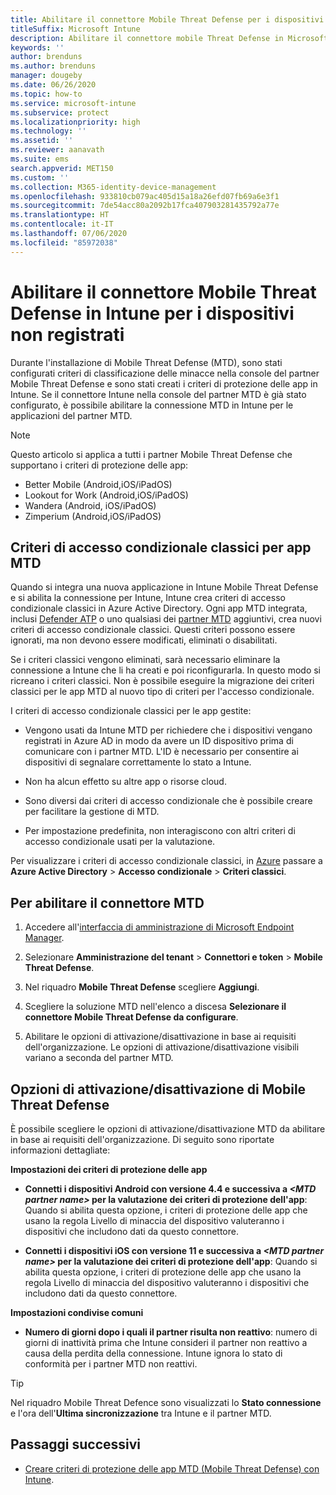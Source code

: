 ```yaml
---
title: Abilitare il connettore Mobile Threat Defense per i dispositivi non registrati
titleSuffix: Microsoft Intune
description: Abilitare il connettore mobile Threat Defense in Microsoft Intune per i dispositivi non registrati.
keywords: ''
author: brenduns
ms.author: brenduns
manager: dougeby
ms.date: 06/26/2020
ms.topic: how-to
ms.service: microsoft-intune
ms.subservice: protect
ms.localizationpriority: high
ms.technology: ''
ms.assetid: ''
ms.reviewer: aanavath
ms.suite: ems
search.appverid: MET150
ms.custom: ''
ms.collection: M365-identity-device-management
ms.openlocfilehash: 933810cb079ac405d15a18a26efd07fb69a6e3f1
ms.sourcegitcommit: 7de54acc80a2092b17fca407903281435792a77e
ms.translationtype: HT
ms.contentlocale: it-IT
ms.lasthandoff: 07/06/2020
ms.locfileid: "85972038"
---
```

# <a name="enable-the-mobile-threat-defense-connector-in-intune-for-unenrolled-devices"></a>Abilitare il connettore Mobile Threat Defense in Intune per i dispositivi non registrati

Durante l'installazione di Mobile Threat Defense (MTD), sono stati configurati criteri di classificazione delle minacce nella console del partner Mobile Threat Defense e sono stati creati i criteri di protezione delle app in Intune. Se il connettore Intune nella console del partner MTD è già stato configurato, è possibile abilitare la connessione MTD in Intune per le applicazioni del partner MTD.

> [!NOTE]
> Questo articolo si applica a tutti i partner Mobile Threat Defense che supportano i criteri di protezione delle app:
>
> - Better Mobile (Android,iOS/iPadOS)
> - Lookout for Work (Android,iOS/iPadOS)
> - Wandera (Android, iOS/iPadOS)
> - Zimperium (Android,iOS/iPadOS)

## <a name="classic-conditional-access-policies-for-mtd-apps"></a>Criteri di accesso condizionale classici per app MTD

Quando si integra una nuova applicazione in Intune Mobile Threat Defense e si abilita la connessione per Intune, Intune crea criteri di accesso condizionale classici in Azure Active Directory. Ogni app MTD integrata, inclusi [Defender ATP](advanced-threat-protection.md) o uno qualsiasi dei [partner MTD](mobile-threat-defense.md#mobile-threat-defense-partners) aggiuntivi, crea nuovi criteri di accesso condizionale classici. Questi criteri possono essere ignorati, ma non devono essere modificati, eliminati o disabilitati.

Se i criteri classici vengono eliminati, sarà necessario eliminare la connessione a Intune che li ha creati e poi riconfigurarla. In questo modo si ricreano i criteri classici. Non è possibile eseguire la migrazione dei criteri classici per le app MTD al nuovo tipo di criteri per l'accesso condizionale.

I criteri di accesso condizionale classici per le app gestite:

- Vengono usati da Intune MTD per richiedere che i dispositivi vengano registrati in Azure AD in modo da avere un ID dispositivo prima di comunicare con i partner MTD. L'ID è necessario per consentire ai dispositivi di segnalare correttamente lo stato a Intune.

- Non ha alcun effetto su altre app o risorse cloud.

- Sono diversi dai criteri di accesso condizionale che è possibile creare per facilitare la gestione di MTD.

- Per impostazione predefinita, non interagiscono con altri criteri di accesso condizionale usati per la valutazione.

Per visualizzare i criteri di accesso condizionale classici, in [Azure](https://portal.azure.com/#home) passare a **Azure Active Directory** > **Accesso condizionale** > **Criteri classici**.

## <a name="to-enable-the-mtd-connector"></a>Per abilitare il connettore MTD

1. Accedere all'[interfaccia di amministrazione di Microsoft Endpoint Manager](https://go.microsoft.com/fwlink/?linkid=2109431).

2. Selezionare **Amministrazione del tenant** > **Connettori e token** > **Mobile Threat Defense**.

3. Nel riquadro **Mobile Threat Defense** scegliere **Aggiungi**.

4. Scegliere la soluzione MTD nell'elenco a discesa **Selezionare il connettore Mobile Threat Defense da configurare**.

    <!-- ![MTD setup in Intune](PLACEHOLDER, need a new screenshot of this page) -->

5. Abilitare le opzioni di attivazione/disattivazione in base ai requisiti dell'organizzazione. Le opzioni di attivazione/disattivazione visibili variano a seconda del partner MTD.

## <a name="mobile-threat-defense-toggle-options"></a>Opzioni di attivazione/disattivazione di Mobile Threat Defense

È possibile scegliere le opzioni di attivazione/disattivazione MTD da abilitare in base ai requisiti dell'organizzazione. Di seguito sono riportate informazioni dettagliate:

**Impostazioni dei criteri di protezione delle app**

- **Connetti i dispositivi Android con versione 4.4 e successiva a *\<MTD partner name>* per la valutazione dei criteri di protezione dell'app**: Quando si abilita questa opzione, i criteri di protezione delle app che usano la regola Livello di minaccia del dispositivo valuteranno i dispositivi che includono dati da questo connettore.

- **Connetti i dispositivi iOS con versione 11 e successiva a *\<MTD partner name>* per la valutazione dei criteri di protezione dell'app**: Quando si abilita questa opzione, i criteri di protezione delle app che usano la regola Livello di minaccia del dispositivo valuteranno i dispositivi che includono dati da questo connettore.

**Impostazioni condivise comuni**

- **Numero di giorni dopo i quali il partner risulta non reattivo**: numero di giorni di inattività prima che Intune consideri il partner non reattivo a causa della perdita della connessione. Intune ignora lo stato di conformità per i partner MTD non reattivi.

> [!TIP]
> Nel riquadro Mobile Threat Defence sono visualizzati lo **Stato connessione** e l'ora dell'**Ultima sincronizzazione** tra Intune e il partner MTD.

## <a name="next-steps"></a>Passaggi successivi

- [Creare criteri di protezione delle app MTD (Mobile Threat Defense) con Intune](mtd-app-protection-policy.md).
